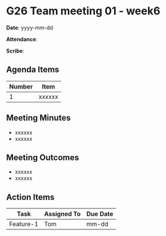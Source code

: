 # G26 Team meeting 01 - week6

**Date**: yyyy-mm-dd

**Attendance**: 

**Scribe**: 

## Agenda Items

Number|Item
-|-
1|xxxxxx

## Meeting Minutes

- xxxxxx
- xxxxxx

## Meeting Outcomes

- xxxxxx
- xxxxxx

## Action Items

Task|Assigned To|Due Date
-|-|-
Feature-1|Tom|mm-dd
